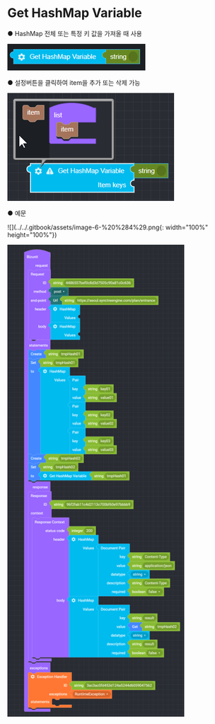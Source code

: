 # Get HashMap Variable

● HashMap 전체 또는 특정 키 값을 가져올 때 사용

![](../../.gitbook/assets/image%20%285%29.png)

● 설정버튼을 클릭하여 item을 추가 또는 삭제 가능

![](../../.gitbook/assets/image%20%281%29.png)

● 예문

![](../../.gitbook/assets/image-6-%20%284%29.png{: width="100%" height="100%"})


<img src="https://github.com/outsider0827/outsider0827/blob/master/.gitbook/assets/image-6-%20%284%29.png" width="400">
